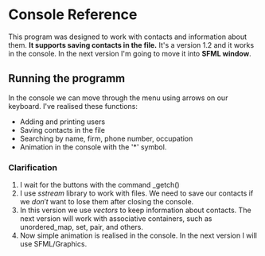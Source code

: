 # Console Reference

This program was designed to work with contacts and information about them. **It supports saving contacts in the file.** It's a version 1.2 and it works in the console. 
In the next version I'm going to move it into __SFML window__.

## Running the programm

In the console we can move through the menu using arrows on our keyboard.
I've realised these functions:

- Adding and printing users
- Saving contacts in the file
- Searching by name, firm, phone number, occupation
- Animation in the console with the '*' symbol.

### Clarification
1) I wait for the buttons with the command _getch()
2) I use $sstream$ library to work with files. We need to save our contacts if we $don't$ want to lose them after closing the console.
3) In this version we use $vectors$ to keep information about contacts. The next version will work with associative containers, such as unordered_map, set, pair, and others.
4) Now simple animation is realised in the console. In the next version I will use SFML/Graphics.
